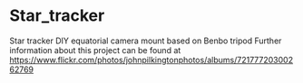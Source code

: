 # Star_tracker
Star tracker  DIY equatorial camera mount based on Benbo tripod
Further information about this project can be found at https://www.flickr.com/photos/johnpilkingtonphotos/albums/72177720300262769
